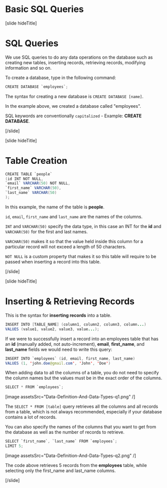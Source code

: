 # Basic SQL Queries

[slide hideTitle]

# SQL Queries

We use SQL queries to do any data operations on the database such as creating new tables, inserting records, retrieving records, modifying information and so on.

To create a database, type in the following command:

```Java
CREATE DATABASE `employees`;  
```

The syntax for creating a new database is `CREATE DATABASE [name]`.

In the example above, we created a database called "employees".


SQL keywords are conventionally `capitalized` - Example: **CREATE DATABASE**.

[/slide]

[slide hideTitle]

# Table Creation

```Java
CREATE TABLE `people`
(id INT NOT NULL,
`email` VARCHAR(50) NOT NULL,
`first_name` VARCHAR(50),
`last_name` VARCHAR(50)
);
```

In this example, the name of the table is **people**.

`id`, `email`, `first_name` and `last_name` are the names of the columns.

`INT` and `VARCHAR(50)` specify the data type, in this case an INT for the **id** and `VARCHAR(50)` for the first and last names.

`VARCHAR(50)` makes it so that the value held inside this column for a particular record will not exceed a length of 50 characters.

`NOT NULL` is a custom property that makes it so  this table will require to be passed when inserting a record into this table.


[/slide]

[slide hideTitle]

# Inserting & Retrieving Records

This is the syntax for **inserting records** into a table.

```java
INSERT INTO [TABLE_NAME] (column1, column2, column3, column...)
VALUES (value1, value2, value3, value...);
```

If we were to successfully insert a record into an employees table that has an **id** (manually added, not auto-increment), **email**,  **first_name**, and **last_name** fields we would need to write this query:

```java
INSERT INTO `employees` (id, email, first_name, last_name)
VALUES (1, 'john.doe@gmail.com', 'John', 'Doe')
```

When adding data to all the columns of a table, you do not need to specify the column names but the values must be in the exact order of the columns.

```Java
SELECT * FROM `employees`; 
```

[image assetsSrc="Data-Definition-And-Data-Types-q1.png" /]


The `SELECT * FROM [table]` query retrieves all the columns and all records from a table, which is not always recommended, especially if your database contains a lot of records.


You can also specify the names of the columns that you want to get from the database as well as the number of records to retrieve.

```Java
SELECT `first_name`, `last_name` FROM `employees`; 
LIMIT 5;                                  
```

[image assetsSrc="Data-Definition-And-Data-Types-q2.png" /]


The code above retrieves 5 records from the **employees** table, while selecting only the first_name and last_name columns.



[/slide]
